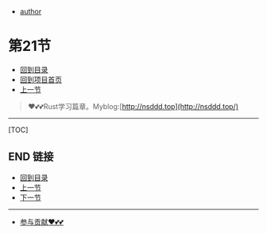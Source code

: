 + [author](https://github.com/3293172751)
# 第21节
+ [回到目录](../README.md)
+ [回到项目首页](../../README.md)
+ [上一节](20.md)
> ❤️💕💕Rust学习篇章。Myblog:[http://nsddd.top](http://nsddd.top/)
---
[TOC]





## END 链接
+ [回到目录](../README.md)
+ [上一节](20.md)
+ [下一节](22.md)
---
+ [参与贡献❤️💕💕](https://github.com/3293172751/Block_Chain/blob/master/Git/git-contributor.md)